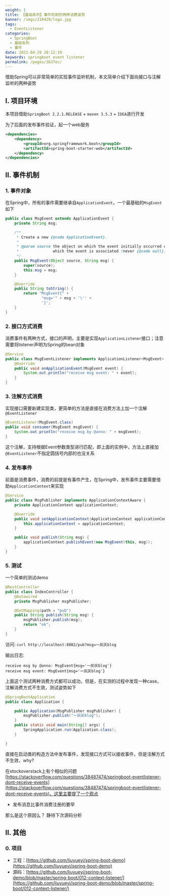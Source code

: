```yaml
---
weight: 1
title: 【基础系列】事件机制的两种消费姿势
banner: /imgs/210429/logo.jpg
tags: 
  - EventListener
categories: 
  - SpringBoot
  - 基础系列
  - 事件
date: 2021-04-29 20:12:19
keywords: springboot event listener
permalink: /pages/3637ec/
---
```


借助Spring可以非常简单的实现事件监听机制，本文简单介绍下面向接口与注解监听的两种姿势

<!-- more -->

## I. 项目环境

本项目借助`SpringBoot 2.2.1.RELEASE` + `maven 3.5.3` + `IDEA`进行开发

为了后面的发布事件验证，起一个web服务

```xml
<dependencies>
    <dependency>
        <groupId>org.springframework.boot</groupId>
        <artifactId>spring-boot-starter-web</artifactId>
    </dependency>
</dependencies>
```

## II. 事件机制

### 1. 事件对象

在Spring中，所有的事件需要继承自`ApplicationEvent`，一个最基础的`MsgEvent`如下

```java
public class MsgEvent extends ApplicationEvent {
    private String msg;

    /**
     * Create a new {@code ApplicationEvent}.
     *
     * @param source the object on which the event initially occurred or with
     *               which the event is associated (never {@code null})
     */
    public MsgEvent(Object source, String msg) {
        super(source);
        this.msg = msg;
    }

    @Override
    public String toString() {
        return "MsgEvent{" +
                "msg='" + msg + '\'' +
                '}';
    }
}
```

### 2. 接口方式消费

消费事件有两种方式，接口的声明，主要是实现`ApplicationListener`接口；注意需要将listener声明为Spring的bean对象

```java
@Service
public class MsgEventListener implements ApplicationListener<MsgEvent> {
    @Override
    public void onApplicationEvent(MsgEvent event) {
        System.out.println("receive msg event: " + event);
    }
}
```

### 3. 注解方式消费

实现接口需要新建实现类，更简单的方法是直接在消费方法上加一个注解`@EventListener`

```java
@EventListener(MsgEvent.class)
public void consumer(MsgEvent msgEvent) {
    System.out.println("receive msg by @anno: " + msgEvent);
}
```

这个注解，支持根据Event参数类型进行匹配，即上面的实例中，方法上直接加`@EventListener`不指定圆括号内部的也没关系

### 4. 发布事件

前面是消费事件，消费的前提是有事件产生，在Spring中，发布事件主要需要借助`ApplicationContext`来实现

```java
@Service
public class MsgPublisher implements ApplicationContextAware {
    private ApplicationContext applicationContext;

    @Override
    public void setApplicationContext(ApplicationContext applicationContext) throws BeansException {
        this.applicationContext = applicationContext;
    }

    public void publish(String msg) {
        applicationContext.publishEvent(new MsgEvent(this, msg));
    }
}
```

### 5. 测试

一个简单的测试demo

```java
@RestController
public class IndexController {
    @Autowired
    private MsgPublisher msgPublisher;

    @GetMapping(path = "pub")
    public String publish(String msg) {
        msgPublisher.publish(msg);
        return "ok";
    }
}
```

访问: `curl http://localhost:8082/pub?msg=一灰灰blog`

输出日志:

```
receive msg by @anno: MsgEvent{msg='一灰灰blog'}
receive msg event: MsgEvent{msg='一灰灰blog'}
```

上面这个测试两种消费方式都可以成功，但是，在实测的过程中发现一种case，注解消费方式不生效，测试姿势如下

```java
@SpringBootApplication
public class Application {

    public Application(MsgPublisher msgPublisher) {
        msgPublisher.publish("一灰灰blog");
    }
    public static void main(String[] args) {
        SpringApplication.run(Application.class);
    }

}
```

直接在启动类的构造方法中发布事件，发现接口方式可以接收事件，但是注解方式不生效，why?

在stockoverstack上有个相似的问题 [https://stackoverflow.com/questions/38487474/springboot-eventlistener-dont-receive-events](https://stackoverflow.com/questions/38487474/springboot-eventlistener-dont-receive-events)，这里主要提了一个观点

- 发布消息比事件消费注册的要早

那么是这个原因么？ 静待下次源码分析


## II. 其他

### 0. 项目

- 工程：[https://github.com/liuyueyi/spring-boot-demo](https://github.com/liuyueyi/spring-boot-demo)
- 源码：[https://github.com/liuyueyi/spring-boot-demo/blob/master/spring-boot/012-context-listener/](https://github.com/liuyueyi/spring-boot-demo/blob/master/spring-boot/012-context-listener/)

